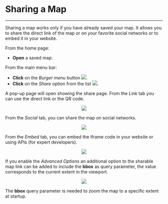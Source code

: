 # Sharing a Map
***************

Sharing a map works only if you have already saved your map. It allows you to share the direct link of the map or on your favorite social networks or to embed it in your website.

From the home page:

* **Open** a saved map.

From the main menu bar:

* **Click** on the *Burger menu* button <img src="../img/button/burger.jpg" style="max-width:25px;" />.
* **Click** on the *Share* option from the list <img src="../img/share/share.jpg" style="max-width:80px;" />.

A pop-up page will open showing the share page. From the *Link* tab you can use the direct link or the QR code.

<p align = "center" ><img src="../img/share/share-1.jpg" style="max-width:500px;" /></p>

From the *Social* tab, you can share the map on social networks.

<p align = "center" ><img src="../img/share/share-2.jpg" style="max-width:500px;" /></p>

From the *Embed* tab, you can embed the iframe code in your website or using APIs (for expert developers).

<p align = "center" ><img src="../img/share/share-3.jpg" style="max-width:500px;" /></p>

If you enable the *Advanced Options* an additional option to the sharable map link can be added to include the **bbox** as query parameter, the value corresponds to the current extent in the viewport.

<p align = "center" ><img src="../img/share/share-bbox.jpg" style="max-width:500px;" /></p>

The **bbox** query parameter is needed to zoom the map to a specific extent at startup.
